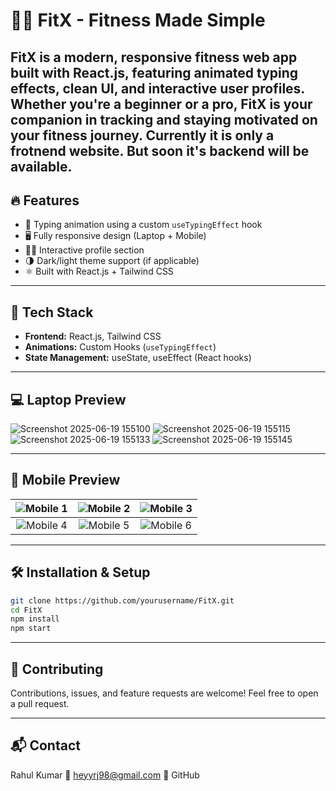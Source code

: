 # 🏋️‍♂️ FitX - Fitness Made Simple

FitX is a modern, responsive fitness web app built with **React.js**, featuring animated typing effects, clean UI, and interactive user profiles. Whether you're a beginner or a pro, FitX is your companion in tracking and staying motivated on your fitness journey.
Currently it is only a frotnend website. But soon it's backend will be available.
---

## 🔥 Features

- 🧠 Typing animation using a custom `useTypingEffect` hook
- 🖥️ Fully responsive design (Laptop + Mobile)
- 🧑‍💼 Interactive profile section
- 🌗 Dark/light theme support (if applicable)
- ⚛️ Built with React.js + Tailwind CSS

---

## 🚀 Tech Stack

- **Frontend:** React.js, Tailwind CSS
- **Animations:** Custom Hooks (`useTypingEffect`)
- **State Management:** useState, useEffect (React hooks)

---

## 💻 Laptop Preview

![Screenshot 2025-06-19 155100](https://github.com/user-attachments/assets/0a7c2f73-a92f-4692-b70d-ac3611c2db5b)
![Screenshot 2025-06-19 155115](https://github.com/user-attachments/assets/3928186d-0d26-494c-a0f0-f00bccbeade4)
![Screenshot 2025-06-19 155133](https://github.com/user-attachments/assets/b94f692c-860e-4aa7-87ae-14d7f13ae30f)
![Screenshot 2025-06-19 155145](https://github.com/user-attachments/assets/2c03bc7e-28ed-442b-bdaf-a3441b96ba08)


---

## 📱 Mobile Preview

| ![Mobile 1](https://github.com/user-attachments/assets/41fbcd1c-1501-4437-b2d7-fcd2ff4cbc98) | ![Mobile 2](https://github.com/user-attachments/assets/f775a086-a399-4655-9625-eb13476daa19) | ![Mobile 3](https://github.com/user-attachments/assets/12464ff5-2c44-4940-a577-26f59637b5cd) |
|:--:|:--:|:--:|
| ![Mobile 4](https://github.com/user-attachments/assets/027e1935-0b51-4b10-bd58-8aac6d0d391e) | ![Mobile 5](https://github.com/user-attachments/assets/902ff69a-1e3c-4975-8b8f-536d38dedd87) | ![Mobile 6](https://github.com/user-attachments/assets/27503d02-f780-4326-9bbc-e8801be7e244) |


---

## 🛠️ Installation & Setup

```bash
git clone https://github.com/yourusername/FitX.git
cd FitX
npm install
npm start
```

--- 


## 🤝 Contributing

Contributions, issues, and feature requests are welcome!
Feel free to open a pull request.

---


## 📬 Contact

Rahul Kumar
📧 heyyrj98@gmail.com
🐙 GitHub
